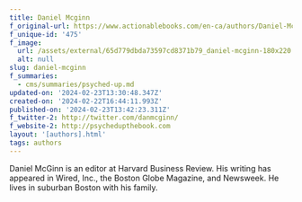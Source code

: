 ```yaml
---
title: Daniel Mcginn
f_original-url: https://www.actionablebooks.com/en-ca/authors/Daniel-McGinn/
f_unique-id: '475'
f_image:
  url: /assets/external/65d779dbda73597cd8371b79_daniel-mcginn-180x220.jpeg
  alt: null
slug: daniel-mcginn
f_summaries:
  - cms/summaries/psyched-up.md
updated-on: '2024-02-23T13:30:48.347Z'
created-on: '2024-02-22T16:44:11.993Z'
published-on: '2024-02-23T13:42:23.311Z'
f_twitter-2: http://twitter.com/danmcginn/
f_website-2: http://psychedupthebook.com
layout: '[authors].html'
tags: authors
---
```


Daniel McGinn is an editor at Harvard Business Review. His writing has appeared in Wired, Inc., the Boston Globe Magazine, and Newsweek. He lives in suburban Boston with his family.
